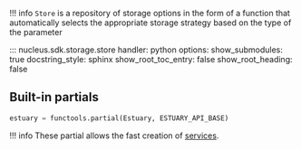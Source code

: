 
!!! info
    `Store` is a repository of storage options in the form of a function that automatically selects the appropriate storage strategy based on the type of the parameter

::: nucleus.sdk.storage.store
    handler: python
    options:
      show_submodules: true
      docstring_style: sphinx
      show_root_toc_entry: false
      show_root_heading: false

## Built-in partials

```python
estuary = functools.partial(Estuary, ESTUARY_API_BASE)
```

!!! info
    These partial allows the fast creation of [services](./services.md).

